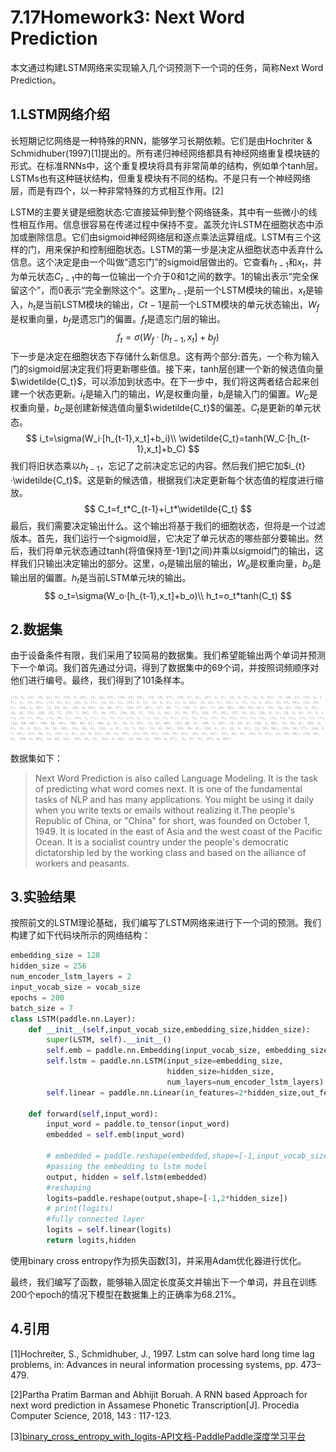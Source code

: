 # 7.17Homework3: Next Word Prediction

本文通过构建LSTM网络来实现输入几个词预测下一个词的任务，简称Next Word Prediction。

## 1.LSTM网络介绍

长短期记忆网络是一种特殊的RNN，能够学习长期依赖。它们是由Hochriter  &  Schmidhuber(1997)[1]提出的。所有递归神经网络都具有神经网络重复模块链的形式。在标准RNNs中，这个重复模块将具有非常简单的结构，例如单个tanh层。LSTMs也有这种链状结构，但重复模块有不同的结构。不是只有一个神经网络层，而是有四个，以一种非常特殊的方式相互作用。[2]

LSTM的主要关键是细胞状态:它直接延伸到整个网络链条，其中有一些微小的线性相互作用。信息很容易在传递过程中保持不变。盖茨允许LSTM在细胞状态中添加或删除信息。它们由sigmoid神经网络层和逐点乘法运算组成。LSTM有三个这样的门，用来保护和控制细胞状态。LSTM的第一步是决定从细胞状态中丢弃什么信息。这个决定是由一个叫做“遗忘门”的sigmoid层做出的。它查看$h_{t-1}$和$x_t$，并为单元状态$C_{t-1}$中的每一位输出一个介于0和1之间的数字。1的输出表示“完全保留这个”，而0表示“完全删除这个”。这里$h_{t-1}$是前一个LSTM模块的输出，$x_t$是输入，$h_{t}$是当前LSTM模块的输出，$C{t-1}$是前一个LSTM模块的单元状态输出，$W_f$是权重向量，$b_f$是遗忘门的偏置。$f_t$是遗忘门层的输出。
$$
f_t=\sigma(W_f·[h_{t-1},x_t]+b_f)
$$
下一步是决定在细胞状态下存储什么新信息。这有两个部分:首先，一个称为输入门的sigmoid层决定我们将更新哪些值。接下来，tanh层创建一个新的候选值向量$\widetilde{C_t}$，可以添加到状态中。在下一步中，我们将这两者结合起来创建一个状态更新。$i_t$是输入门的输出，$W_i$是权重向量，$b_i$是输入门的偏置。$W_C$是权重向量，$b_C$是创建新候选值向量$\widetilde{C_t}$的偏差。$C_t$是更新的单元状态。
$$
i_t=\sigma(W_i·[h_{t-1},x_t]+b_i)\\
\widetilde{C_t}=tanh(W_C·[h_{t-1},x_t]+b_C)
$$
我们将旧状态乘以$h_{t-1}$，忘记了之前决定忘记的内容。然后我们把它加$i_{t}·\widetilde{C_t}$。这是新的候选值，根据我们决定更新每个状态值的程度进行缩放。
$$
C_t=f_t*C_{t-1}+i_t*\widetilde{C_t}
$$
最后，我们需要决定输出什么。这个输出将基于我们的细胞状态，但将是一个过滤版本。首先，我们运行一个sigmoid层，它决定了单元状态的哪些部分要输出。然后，我们将单元状态通过tanh(将值保持至-1到1之间)并乘以sigmoid门的输出，这样我们只输出决定输出的部分。这里，$o_t$是输出层的输出，$W_o$是权重向量，$b_o$是输出层的偏置。$h_t$是当前LSTM单元块的输出。
$$
o_t=\sigma(W_o·[h_{t-1},x_t]+b_o)\\
h_t=o_t*tanh(C_t)
$$

## 2.数据集

由于设备条件有限，我们采用了较简易的数据集。我们希望能输出两个单词并预测下一个单词。我们首先通过分词，得到了数据集中的69个词，并按照词频顺序对他们进行编号。最终，我们得到了101条样本。

![截图_20214819044839](images/截图_20214819044839.png)

数据集如下：

> Next Word Prediction is also called Language Modeling. It is the task of predicting what word comes next. It is one of the fundamental tasks of NLP and has many applications. You might be using it daily when you write texts or emails without realizing it.The people's Republic of China, or "China" for short, was founded on October 1, 1949. It is located in the east of Asia and the west coast of the Pacific Ocean. It is a socialist country under the people's democratic dictatorship led by the working class and based on the alliance of workers and peasants.

## 3.实验结果

按照前文的LSTM理论基础，我们编写了LSTM网络来进行下一个词的预测。我们构建了如下代码块所示的网络结构：

```python
embedding_size = 128
hidden_size = 256
num_encoder_lstm_layers = 2
input_vocab_size = vocab_size
epochs = 200
batch_size = 7
class LSTM(paddle.nn.Layer):
    def __init__(self,input_vocab_size,embedding_size,hidden_size):
        super(LSTM, self).__init__()
        self.emb = paddle.nn.Embedding(input_vocab_size, embedding_size)
        self.lstm = paddle.nn.LSTM(input_size=embedding_size, 
                                   hidden_size=hidden_size, 
                                   num_layers=num_encoder_lstm_layers)
        self.linear = paddle.nn.Linear(in_features=2*hidden_size,out_features=input_vocab_size,weight_attr=None)
        
    def forward(self,input_word):
        input_word = paddle.to_tensor(input_word)
        embedded = self.emb(input_word)
        
        # embedded = paddle.reshape(embedded,shape=[-1,input_vocab_size, embedding_size])
        #passing the embedding to lstm model
        output, hidden = self.lstm(embedded)
        #reshaping
        logits=paddle.reshape(output,shape=[-1,2*hidden_size])
        # print(logits)
        #fully connected layer
        logits = self.linear(logits)
        return logits,hidden
```

使用binary cross entropy作为损失函数[3]，并采用Adam优化器进行优化。

最终，我们编写了函数，能够输入固定长度英文并输出下一个单词，并且在训练200个epoch的情况下模型在数据集上的正确率为68.21%。

## 4.引用

[1]Hochreiter, S., Schmidhuber, J., 1997. Lstm can solve hard long time lag  problems, in: Advances in neural information processing systems, pp. 473–479.

[2]Partha Pratim Barman and Abhijit Boruah. A RNN based Approach for next word prediction in Assamese Phonetic Transcription[J]. Procedia Computer Science, 2018, 143 : 117-123.

[3][binary_cross_entropy_with_logits-API文档-PaddlePaddle深度学习平台](https://www.paddlepaddle.org.cn/documentation/docs/zh/api/paddle/nn/functional/binary_cross_entropy_with_logits_cn.html)